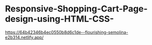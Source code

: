 # Responsive-Shopping-Cart-Page-design-using-HTML-CSS-
https://64b42346b4ec0550b8d6c1de--flourishing-semolina-e2b314.netlify.app/ 
